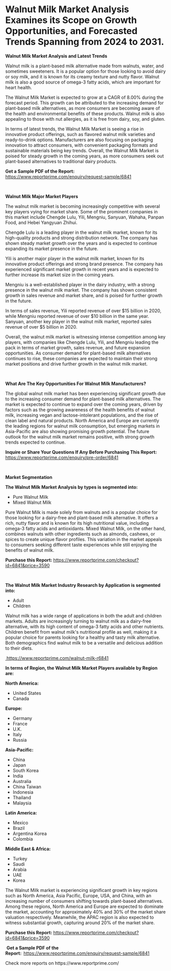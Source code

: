 <p><h1>Walnut Milk Market Analysis Examines its Scope on Growth Opportunities, and Forecasted Trends Spanning from 2024 to 2031.</h1></p><p><strong>Walnut Milk Market Analysis and Latest Trends</strong></p>
<p><p>Walnut milk is a plant-based milk alternative made from walnuts, water, and sometimes sweeteners. It is a popular option for those looking to avoid dairy or soy milk, and it is known for its creamy texture and nutty flavor. Walnut milk is also a good source of omega-3 fatty acids, which are important for heart health.</p><p>The Walnut Milk Market is expected to grow at a CAGR of 8.00% during the forecast period. This growth can be attributed to the increasing demand for plant-based milk alternatives, as more consumers are becoming aware of the health and environmental benefits of these products. Walnut milk is also appealing to those with nut allergies, as it is free from dairy, soy, and gluten.</p><p>In terms of latest trends, the Walnut Milk Market is seeing a rise in innovative product offerings, such as flavored walnut milk varieties and ready-to-drink options. Manufacturers are also focusing on packaging innovation to attract consumers, with convenient packaging formats and sustainable materials being key trends. Overall, the Walnut Milk Market is poised for steady growth in the coming years, as more consumers seek out plant-based alternatives to traditional dairy products.</p></p>
<p><strong>Get a Sample PDF of the Report:&nbsp;</strong> <a href="https://www.reportprime.com/enquiry/request-sample/6841">https://www.reportprime.com/enquiry/request-sample/6841</a></p>
<p>&nbsp;</p>
<p><strong>Walnut Milk Major Market Players</strong></p>
<p><p>The walnut milk market is becoming increasingly competitive with several key players vying for market share. Some of the prominent companies in this market include Chengde Lulu, Yili, Mengniu, Sanyuan, Wahaha, Panpan Food, and Hebei Yangyuan Zhihui.</p><p>Chengde Lulu is a leading player in the walnut milk market, known for its high-quality products and strong distribution network. The company has shown steady market growth over the years and is expected to continue expanding its market presence in the future.</p><p>Yili is another major player in the walnut milk market, known for its innovative product offerings and strong brand presence. The company has experienced significant market growth in recent years and is expected to further increase its market size in the coming years.</p><p>Mengniu is a well-established player in the dairy industry, with a strong presence in the walnut milk market. The company has shown consistent growth in sales revenue and market share, and is poised for further growth in the future.</p><p>In terms of sales revenue, Yili reported revenue of over $15 billion in 2020, while Mengniu reported revenue of over $10 billion in the same year. Sanyuan, another key player in the walnut milk market, reported sales revenue of over $5 billion in 2020.</p><p>Overall, the walnut milk market is witnessing intense competition among key players, with companies like Chengde Lulu, Yili, and Mengniu leading the pack in terms of market growth, sales revenue, and future expansion opportunities. As consumer demand for plant-based milk alternatives continues to rise, these companies are expected to maintain their strong market positions and drive further growth in the walnut milk market.</p></p>
<p>&nbsp;</p>
<p><strong>What Are The Key Opportunities For Walnut Milk Manufacturers?</strong></p>
<p><p>The global walnut milk market has been experiencing significant growth due to the increasing consumer demand for plant-based milk alternatives. The market is expected to continue to expand over the coming years, driven by factors such as the growing awareness of the health benefits of walnut milk, increasing vegan and lactose-intolerant populations, and the rise of clean label and natural products. North America and Europe are currently the leading regions for walnut milk consumption, but emerging markets in Asia-Pacific are also showing promising growth potential. The future outlook for the walnut milk market remains positive, with strong growth trends expected to continue.</p></p>
<p><strong>Inquire or Share Your Questions If Any Before Purchasing This Report:</strong> <a href="https://www.reportprime.com/enquiry/pre-order/6841">https://www.reportprime.com/enquiry/pre-order/6841</a></p>
<p>&nbsp;</p>
<p><strong>Market Segmentation</strong></p>
<p><strong>The Walnut Milk Market Analysis by types is segmented into:</strong></p>
<p><ul><li>Pure Walnut Milk</li><li>Mixed Walnut Milk</li></ul></p>
<p><p>Pure Walnut Milk is made solely from walnuts and is a popular choice for those looking for a dairy-free and plant-based milk alternative. It offers a rich, nutty flavor and is known for its high nutritional value, including omega-3 fatty acids and antioxidants. Mixed Walnut Milk, on the other hand, combines walnuts with other ingredients such as almonds, cashews, or spices to create unique flavor profiles. This variation in the market appeals to consumers seeking different taste experiences while still enjoying the benefits of walnut milk.</p></p>
<p><strong>Purchase this Report:&nbsp;</strong><a href="https://www.reportprime.com/checkout?id=6841&price=3590">https://www.reportprime.com/checkout?id=6841&price=3590</a></p>
<p>&nbsp;</p>
<p><strong>The Walnut Milk Market Industry Research by Application is segmented into:</strong></p>
<p><ul><li>Adult</li><li>Children</li></ul></p>
<p><p>Walnut milk has a wide range of applications in both the adult and children markets. Adults are increasingly turning to walnut milk as a dairy-free alternative, with its high content of omega-3 fatty acids and other nutrients. Children benefit from walnut milk's nutritional profile as well, making it a popular choice for parents looking for a healthy and tasty milk alternative. Both demographics find walnut milk to be a versatile and delicious addition to their diets.</p></p>
<p><a href="https://www.reportprime.com/walnut-milk-r6841">&nbsp;https://www.reportprime.com/walnut-milk-r6841</a></p>
<p><strong>In terms of Region, the Walnut Milk Market Players available by Region are:</strong></p>
<p>
    <p> <strong> North America: </strong>
        <ul>
            <li>United States</li>
            <li>Canada</li>
        </ul>
        </p> 
    <p> <strong> Europe: </strong>
        <ul>
            <li>Germany</li>
            <li>France</li>
            <li>U.K.</li>
            <li>Italy</li>
            <li>Russia</li>
        </ul>
        </p> 
    <p> <strong> Asia-Pacific: </strong>
        <ul>
            <li>China</li>
            <li>Japan</li>
            <li>South Korea</li>
            <li>India</li>
            <li>Australia</li>
            <li>China Taiwan</li>
            <li>Indonesia</li>
            <li>Thailand</li>
            <li>Malaysia</li>
        </ul>
        </p> 
    <p> <strong> Latin America: </strong>
        <ul>
            <li>Mexico</li>
            <li>Brazil</li>
            <li>Argentina Korea</li>
            <li>Colombia</li>
        </ul>
        </p> 
    <p> <strong> Middle East & Africa: </strong>
        <ul>
            <li>Turkey</li>
            <li>Saudi</li>
            <li>Arabia</li>
            <li>UAE</li>
            <li>Korea</li>
        </ul>
    </p>
    </p>
<p><p>The Walnut Milk market is experiencing significant growth in key regions such as North America, Asia Pacific, Europe, USA, and China, with an increasing number of consumers shifting towards plant-based alternatives. Among these regions, North America and Europe are expected to dominate the market, accounting for approximately 40% and 30% of the market share valuation respectively. Meanwhile, the APAC region is also expected to witness substantial growth, capturing around 20% of the market share.</p></p>
<p><strong>Purchase this Report: </strong><a href="https://www.reportprime.com/checkout?id=6841&price=3590">https://www.reportprime.com/checkout?id=6841&price=3590</a></p>
<p>&nbsp;<strong>Get a Sample PDF of the Report:&nbsp;&nbsp;</strong><a href="https://www.reportprime.com/enquiry/request-sample/6841">https://www.reportprime.com/enquiry/request-sample/6841</a></p>
<p><strong></strong></p>
<p>Check more reports on https://www.reportprime.com/</p>